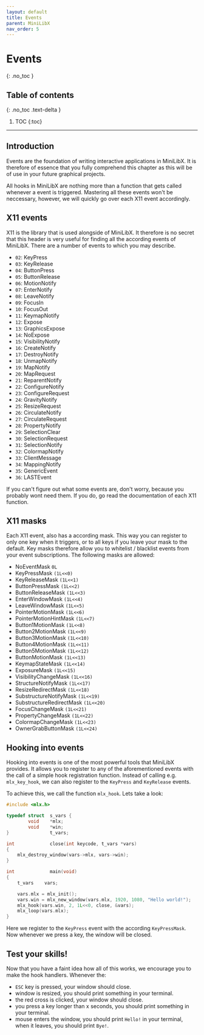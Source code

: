 ```yaml
---
layout: default
title: Events
parent: MiniLibX
nav_order: 5
---
```


# Events
{: .no_toc }

## Table of contents
{: .no_toc .text-delta }

1. TOC
{:toc}

---

## Introduction

Events are the foundation of writing interactive applications in MiniLibX. It is
therefore of essence that you fully comprehend this chapter as this will be of
use in your future graphical projects.

All hooks in MiniLibX are nothing more than a function that gets called whenever
a event is triggered. Mastering all these events won't be neccessary, however,
we will quickly go over each X11 event accordingly.

## X11 events

X11 is the library that is used alongside of MiniLibX. It therefore is no secret
that this header is very useful for finding all the according events of
MiniLibX. There are a number of events to which you may describe.

- `02`: KeyPress
- `03`: KeyRelease
- `04`: ButtonPress
- `05`: ButtonRelease
- `06`: MotionNotify
- `07`: EnterNotify
- `08`: LeaveNotify
- `09`: FocusIn
- `10`: FocusOut
- `11`: KeymapNotify
- `12`: Expose
- `13`: GraphicsExpose
- `14`: NoExpose
- `15`: VisibilityNotify
- `16`: CreateNotify
- `17`: DestroyNotify
- `18`: UnmapNotify
- `19`: MapNotify
- `20`: MapRequest
- `21`: ReparentNotify
- `22`: ConfigureNotify
- `23`: ConfigureRequest
- `24`: GravityNotify
- `25`: ResizeRequest
- `26`: CirculateNotify
- `27`: CirculateRequest
- `28`: PropertyNotify
- `29`: SelectionClear
- `30`: SelectionRequest
- `31`: SelectionNotify
- `32`: ColormapNotify
- `33`: ClientMessage
- `34`: MappingNotify
- `35`: GenericEvent
- `36`: LASTEvent

If you can't figure out what some events are, don't worry, because you probably
wont need them. If you do, go read the documentation of each X11 function.

## X11 masks

Each X11 event, also has a according mask. This way you can register to only
one key when it triggers, or to all keys if you leave your mask to the default.
Key masks therefore allow you to whitelist / blacklist events from your event
subscriptions. The following masks are allowed:

- NoEventMask `0L`
- KeyPressMask `(1L<<0)`  
- KeyReleaseMask `(1L<<1)`  
- ButtonPressMask `(1L<<2)`  
- ButtonReleaseMask `(1L<<3)`  
- EnterWindowMask `(1L<<4)`  
- LeaveWindowMask `(1L<<5)`  
- PointerMotionMask `(1L<<6)`  
- PointerMotionHintMask `(1L<<7)`  
- Button1MotionMask `(1L<<8)`  
- Button2MotionMask `(1L<<9)`  
- Button3MotionMask `(1L<<10)` 
- Button4MotionMask `(1L<<11)` 
- Button5MotionMask `(1L<<12)` 
- ButtonMotionMask `(1L<<13)` 
- KeymapStateMask `(1L<<14)`
- ExposureMask `(1L<<15)` 
- VisibilityChangeMask `(1L<<16)` 
- StructureNotifyMask `(1L<<17)` 
- ResizeRedirectMask `(1L<<18)` 
- SubstructureNotifyMask `(1L<<19)` 
- SubstructureRedirectMask `(1L<<20)` 
- FocusChangeMask `(1L<<21)` 
- PropertyChangeMask `(1L<<22)` 
- ColormapChangeMask `(1L<<23)` 
- OwnerGrabButtonMask `(1L<<24)` 

## Hooking into events

Hooking into events is one of the most powerful tools that MiniLibX provides. It
allows you to register to any of the aforementioned events with the call of a
simple hook registration function. Instead of calling e.g. `mlx_key_hook`, we
can also register to the `KeyPress` and `KeyRelease` events. 

To achieve this, we call the function `mlx_hook`. Lets take a look:

```c
#include <mlx.h>

typedef struct  s_vars {
        void    *mlx;
        void    *win;
}               t_vars;

int             close(int keycode, t_vars *vars)
{
    mlx_destroy_window(vars->mlx, vars->win);
}

int             main(void)
{
    t_vars    vars;

    vars.mlx = mlx_init();
    vars.win = mlx_new_window(vars.mlx, 1920, 1080, "Hello world!");
    mlx_hook(vars.win, 2, 1L<<0, close, &vars);
    mlx_loop(vars.mlx);
} 
```

Here we register to the `KeyPress` event with the according `KeyPressMask`. Now
whenever we press a key, the window will be closed.

## Test your skills!

Now that you have a faint idea how all of this works, we encourage you to make
the hook handlers. Whenever the:
- `ESC` key is pressed, your window should close.
- window is resized, you should print something in your terminal.
- the red cross is clicked, your window should close.
- you press a key longer than x seconds, you should print something in your
terminal.
- mouse enters the window, you should print `Hello!` in your terminal, when it
leaves, you should print `Bye!`.
